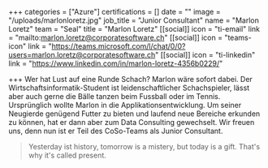 +++
categories = ["Azure"]
certifications = []
date = ""
image = "/uploads/marlonloretz.jpg"
job_title = "Junior Consultant"
name = "Marlon Loretz"
team = "Seal"
title = "Marlon Loretz"
[[social]]
icon = "ti-email"
link = "mailto:marlon.loretz@corporatesoftware.ch"
[[social]]
icon = "teams-icon"
link = "https://teams.microsoft.com/l/chat/0/0?users=marlon.loretz@corporatesoftware.ch"
[[social]]
icon = "ti-linkedin"
link = "https://www.linkedin.com/in/marlon-loretz-4356b0229/"

+++
Wer hat Lust auf eine Runde Schach? Marlon wäre sofort dabei. Der Wirtschaftsinformatik-Student ist leidenschaftlicher Schachspieler, lässt aber auch gerne die Bälle tanzen beim Fussball oder im Tennis. Ursprünglich wollte Marlon in die Applikationsentwicklung. Um seiner Neugierde genügend Futter zu bieten und laufend neue Bereiche erkunden zu können, hat er dann aber zum Data Consulting gewechselt. Wir freuen uns, denn nun ist er Teil des CoSo-Teams als Junior Consultant.

> Yesterday ist history, tomorrow is a mistery, but today is a gift. That's why it's called present.